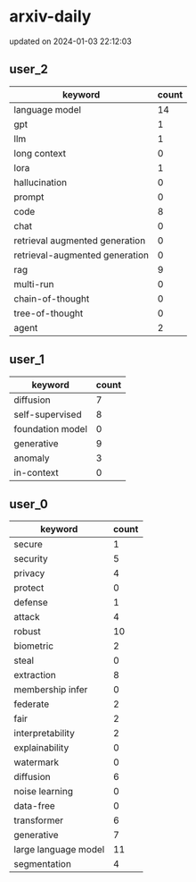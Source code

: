 # arxiv-daily
updated on 2024-01-03 22:12:03
## user_2
| keyword | count |
| - | - |
| language model | 14 |
| gpt | 1 |
| llm | 1 |
| long context | 0 |
| lora | 1 |
| hallucination | 0 |
| prompt | 0 |
| code | 8 |
| chat | 0 |
| retrieval augmented generation | 0 |
| retrieval-augmented generation | 0 |
| rag | 9 |
| multi-run | 0 |
| chain-of-thought | 0 |
| tree-of-thought | 0 |
| agent | 2 |
## user_1
| keyword | count |
| - | - |
| diffusion | 7 |
| self-supervised | 8 |
| foundation model | 0 |
| generative | 9 |
| anomaly | 3 |
| in-context | 0 |
## user_0
| keyword | count |
| - | - |
| secure | 1 |
| security | 5 |
| privacy | 4 |
| protect | 0 |
| defense | 1 |
| attack | 4 |
| robust | 10 |
| biometric | 2 |
| steal | 0 |
| extraction | 8 |
| membership infer | 0 |
| federate | 2 |
| fair | 2 |
| interpretability | 2 |
| explainability | 0 |
| watermark | 0 |
| diffusion | 6 |
| noise learning | 0 |
| data-free | 0 |
| transformer | 6 |
| generative | 7 |
| large language model | 11 |
| segmentation | 4 |
